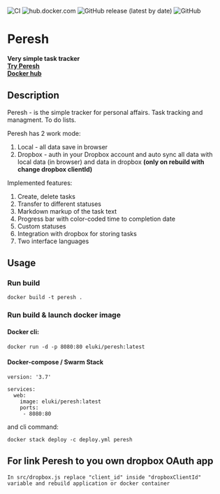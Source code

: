 ![CI](https://github.com/AMEST/peresh/workflows/CI/badge.svg?branch=master) 
![hub.docker.com](https://img.shields.io/docker/pulls/eluki/peresh.svg) 
![GitHub release (latest by date)](https://img.shields.io/github/v/release/amest/peresh)
![GitHub](https://img.shields.io/github/license/amest/peresh)
# Peresh   
**Very simple task tracker**   
**[Try Peresh](https://peresh.ml)**   
**[Docker hub](https://hub.docker.com/r/eluki/peresh)**
## Description
Peresh - is the simple tracker for personal affairs. Task tracking and managment. To do lists.

Peresh has 2 work mode:
1. Local - all data save in browser
1. Dropbox - auth in your Dropbox account and auto sync all data with local data (in browser) and data in dropbox **(only on rebuild with change dropbox clientId)**

Implemented features:
1) Create, delete tasks
2) Transfer to different statuses
3) Markdown markup of the task text
4) Progress bar with color-coded time to completion date
5) Custom statuses
6) Integration with dropbox for storing tasks
7) Two interface languages

## Usage
### Run build
```
docker build -t peresh .
``` 
### Run build & launch docker image
#### Docker cli: 
```
docker run -d -p 8080:80 eluki/peresh:latest
```
#### Docker-compose / Swarm Stack   
```
version: '3.7'

services:
  web:
    image: eluki/peresh:latest
    ports:
     - 8080:80
```
and cli command:
```
docker stack deploy -c deploy.yml peresh
```

## For link Peresh to you own dropbox OAuth app
`
In src/dropbox.js replace "client_id" inside "dropboxClientId" variable and rebuild application or docker container
`
